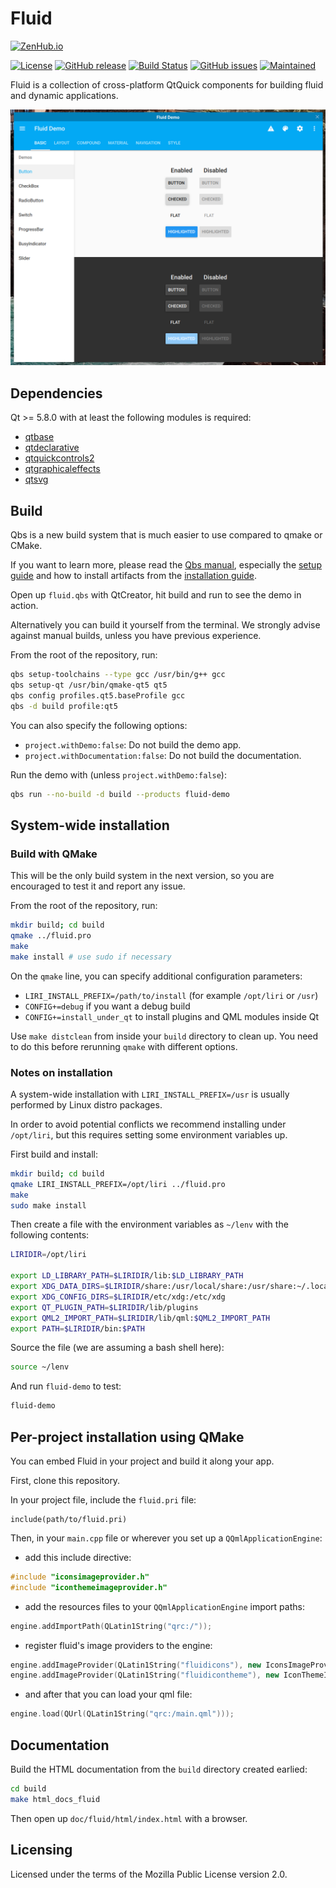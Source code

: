 Fluid
=====

[![ZenHub.io](https://img.shields.io/badge/supercharged%20by-zenhub.io-blue.svg)](https://zenhub.io)

[![License](https://img.shields.io/badge/license-MPL2-blue.svg)](https://www.mozilla.org/en-US/MPL/2.0/)
[![GitHub release](https://img.shields.io/github/release/lirios/fluid.svg)](https://github.com/lirios/fluid)
[![Build Status](https://travis-ci.org/lirios/fluid.svg?branch=develop)](https://travis-ci.org/lirios/fluid)
[![GitHub issues](https://img.shields.io/github/issues/lirios/fluid.svg)](https://github.com/lirios/fluid/issues)
[![Maintained](https://img.shields.io/maintenance/yes/2017.svg)](https://github.com/lirios/fluid/commits/develop)

Fluid is a collection of cross-platform QtQuick components for building fluid and dynamic applications.

![Desktop](.github/demo.png)

## Dependencies

Qt >= 5.8.0 with at least the following modules is required:

 * [qtbase](http://code.qt.io/cgit/qt/qtbase.git)
 * [qtdeclarative](http://code.qt.io/cgit/qt/qtdeclarative.git)
 * [qtquickcontrols2](http://code.qt.io/cgit/qt/qtquickcontrols2.git)
 * [qtgraphicaleffects](http://code.qt.io/cgit/qt/qtgraphicaleffects.git)
 * [qtsvg](http://code.qt.io/cgit/qt/qtsvg.git)

## Build

Qbs is a new build system that is much easier to use compared to qmake or CMake.

If you want to learn more, please read the [Qbs manual](http://doc.qt.io/qbs/index.html),
especially the [setup guide](http://doc.qt.io/qbs/configuring.html) and how to install artifacts
from the [installation guide](http://doc.qt.io/qbs/installing-files.html).

Open up `fluid.qbs` with QtCreator, hit build and run to see the demo in action.

Alternatively you can build it yourself from the terminal.
We strongly advise against manual builds, unless you have previous experience.

From the root of the repository, run:

```sh
qbs setup-toolchains --type gcc /usr/bin/g++ gcc
qbs setup-qt /usr/bin/qmake-qt5 qt5
qbs config profiles.qt5.baseProfile gcc
qbs -d build profile:qt5
```

You can also specify the following options:

 * `project.withDemo:false`: Do not build the demo app.
 * `project.withDocumentation:false`: Do not build the documentation.

Run the demo with (unless `project.withDemo:false`):

```sh
qbs run --no-build -d build --products fluid-demo
```

## System-wide installation

### Build with QMake

This will be the only build system in the next version, so you are encouraged
to test it and report any issue.

From the root of the repository, run:

```sh
mkdir build; cd build
qmake ../fluid.pro
make
make install # use sudo if necessary
```

On the `qmake` line, you can specify additional configuration parameters:

 * `LIRI_INSTALL_PREFIX=/path/to/install` (for example `/opt/liri` or `/usr`)
 * `CONFIG+=debug` if you want a debug build
 * `CONFIG+=install_under_qt` to install plugins and QML modules inside Qt

Use `make distclean` from inside your `build` directory to clean up.
You need to do this before rerunning `qmake` with different options.

### Notes on installation

A system-wide installation with `LIRI_INSTALL_PREFIX=/usr` is usually performed
by Linux distro packages.

In order to avoid potential conflicts we recommend installing under `/opt/liri`,
but this requires setting some environment variables up.

First build and install:

```sh
mkdir build; cd build
qmake LIRI_INSTALL_PREFIX=/opt/liri ../fluid.pro
make
sudo make install
```

Then create a file with the environment variables as `~/lenv` with the following contents:

```sh
LIRIDIR=/opt/liri

export LD_LIBRARY_PATH=$LIRIDIR/lib:$LD_LIBRARY_PATH
export XDG_DATA_DIRS=$LIRIDIR/share:/usr/local/share:/usr/share:~/.local/share:~/.local/share/flatpak/exports/share
export XDG_CONFIG_DIRS=$LIRIDIR/etc/xdg:/etc/xdg
export QT_PLUGIN_PATH=$LIRIDIR/lib/plugins
export QML2_IMPORT_PATH=$LIRIDIR/lib/qml:$QML2_IMPORT_PATH
export PATH=$LIRIDIR/bin:$PATH
```

Source the file (we are assuming a bash shell here):

```sh
source ~/lenv
```

And run `fluid-demo` to test:

```sh
fluid-demo
```

## Per-project installation using QMake

You can embed Fluid in your project and build it along your app.

First, clone this repository.

In your project file, include the `fluid.pri` file:  
```qmake
include(path/to/fluid.pri)
```

Then, in your `main.cpp` file or wherever you set up a `QQmlApplicationEngine`:
* add this include directive:
```cpp
#include "iconsimageprovider.h"
#include "iconthemeimageprovider.h"
```
* add the resources files to your `QQmlApplicationEngine` import paths:
```cpp
engine.addImportPath(QLatin1String("qrc:/"));
```
* register fluid's image providers to the engine:
```cpp
engine.addImageProvider(QLatin1String("fluidicons"), new IconsImageProvider());
engine.addImageProvider(QLatin1String("fluidicontheme"), new IconThemeImageProvider());
```
* and after that you can load your qml file:  
```cpp
engine.load(QUrl(QLatin1String("qrc:/main.qml")));
```

## Documentation

Build the HTML documentation from the `build` directory created earlied:

```sh
cd build
make html_docs_fluid
```

Then open up `doc/fluid/html/index.html` with a browser.

## Licensing

Licensed under the terms of the Mozilla Public License version 2.0.
